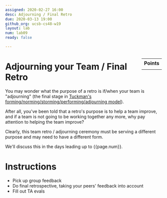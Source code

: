 ```yaml
---
assigned: 2020-02-27 16:00
desc: Adjourning / Final Retro
due: 2020-03-13 19:00
github_org: ucsb-cs48-w19
layout: lab
num: lab09
ready: false

---
```


<div style="display:none">
https://ucsb-cs48.github.io/w19/lab/lab09/
</div>

<style>
div.grade { margin: 2em; padding: 1em; border: 2px solid #0c0; background-color: #efe; }   
</style>

<div style="float:right; width: auto;">

<table style="margin-top:1em;">
<tr>
   <th>Points</th>
</tr>
<tr>
   <td class="pointCount"></td>
</tr>
</table>

</div>

# Adjourning your Team / Final Retro

You may wonder what the purpose of a retro is if/when your team is "adjourning" (the final stage in [Tuckman's forming/norming/storming/performing/adjourning model](https://en.wikipedia.org/wiki/Tuckman%27s_stages_of_group_development)).

After all, you've been told that a retro's purpose is to help a team improve, and if a team is not going to be working together any more, why pay attention to helping the team improve?

Clearly, this team retro / adjourning ceremony must be serving a different purpose and may need to have a different form.

We'll discuss this in the days leading up to {{page.num}}.

# Instructions

* Pick up group feedback
* Do final retrospective, taking your peers' feedback into account
* Fill out TA evals

